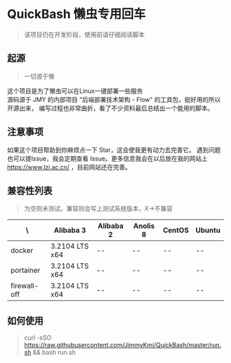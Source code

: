 # QuickBash 懒虫专用回车

>该项目仍在开发阶段，使用前请仔细阅读脚本
## 起源

> 一切源于懒
>
这个项目是为了懒虫可以在Linux一键部署一些服务 \
源码源于 JMY 的内部项目 "后端部署技术架构 - Flow" 的工具包，挺好用的所以开源出来，
编写过程也非常曲折，看了不少资料最后总结出一个能用的脚本。

## 注意事项

如果这个项目帮助到你麻烦点一下 Star，这会使我更有动力去完善它。
遇到问题也可以提Issue，我会定期查看 Issue。更多信息我会在以后放在我的网站上 https://www.lzj.ac.cn/ ，目前网站还在完善。

## 兼容性列表

> 为空则未测试，兼容则会写上测试系统版本，X->不兼容

| \            | Alibaba 3      | Alibaba 2 | Anolis 8 | CentOS | Ubuntu |
|--------------|----------------|-----------|----------|--------|--------|
| docker       | 3.2104 LTS x64 | --        | --       | --     | --     |
| portainer    | 3.2104 LTS x64 | --        | --       | --     | --     |
| firewall-off | 3.2104 LTS x64 | --        | --       | --     | --     |

## 如何使用
> curl -sSO https://raw.githubusercontent.com/JimmyKmi/QuickBash/master/run.sh && bash run.sh